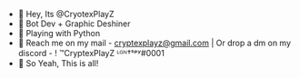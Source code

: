 - 🌹 Hey, Its @CryotexPlayZ
- 🍷 Bot Dev + Graphic Deshiner
- 🍺 Playing with Python
- 📄 Reach me on my mail - cryptexplayz@gmail.com | Or drop a dm on my discord -  !    ™CryptexPlayZ ᴸᴳᴺ†ˢᵖʸ#0001
- 🥂 So Yeah, This is all!

<!---
CryptexPlayZ/CryptexPlayZ is a ✨ special ✨ repository because its `README.md` (this file) appears on your GitHub profile.
You can click the Preview link to take a look at your changes.
--->
